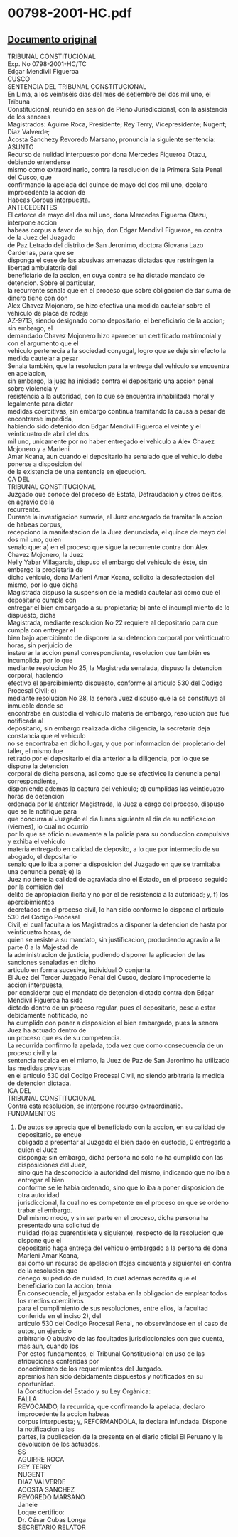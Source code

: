 
00798-2001-HC.pdf
=================
  
[Documento original](https://tc.gob.pe/jurisprudencia/2002/00798-2001-HC.pdf)  
---  
TRIBUNAL CONSTITUCIONAL  
Exp. No 0798-2001-HC/TC  
Edgar Mendivil Figueroa  
CUSCO  
SENTENCIA DEL TRIBUNAL CONSTITUCIONAL  
En Lima, a los veintiséis dias del mes de setiembre del dos mil uno, el Tribuna  
Constitucional, reunido en sesion de Pleno Jurisdiccional, con la asistencia de los senores  
Magistrados: Aguirre Roca, Presidente; Rey Terry, Vicepresidente; Nugent; Diaz Valverde;  
Acosta Sanchezy Revoredo Marsano, pronuncia la siguiente sentencia:  
ASUNTO  
Recurso de nulidad interpuesto por dona Mercedes Figueroa Otazu, debiendo entenderse  
mismo como extraordinario, contra la resolucion de la Primera Sala Penal del Cusco, que  
confirmando la apelada del quince de mayo del dos mil uno, declaro improcedente la accion de  
Habeas Corpus interpuesta.  
ANTECEDENTES  
El catorce de mayo del dos mil uno, dona Mercedes Figueroa Otazu, interpone accion  
habeas corpus a favor de su hijo, don Edgar Mendivil Figueroa, en contra de la Juez del Juzgado  
de Paz Letrado del distrito de San Jeronimo, doctora Giovana Lazo Cardenas, para que se  
disponga el cese de las abusivas amenazas dictadas que restringen la libertad ambulatoria del  
beneficiario de la accion, en cuya contra se ha dictado mandato de detencion. Sobre el particular,  
la recurrente senala que en el proceso que sobre obligacion de dar suma de dinero tiene con don  
Alex Chavez Mojonero, se hizo efectiva una medida cautelar sobre el vehiculo de placa de rodaje  
AZ-9713, siendo designado como depositario, el beneficiario de la accion; sin embargo, el  
demandado Chavez Mojonero hizo aparecer un certificado matrimonial y con el argumento que el  
vehiculo pertenecia a la sociedad conyugal, logro que se deje sin efecto la medida cautelar a pesar  
Senala también, que la resolucion para la entrega del vehiculo se encuentra en apelacion,  
sin embargo, la juez ha iniciado contra el depositario una accion penal sobre violencia y  
resistencia a la autoridad, con lo que se encuentra inhabilitada moral y legalmente para dictar  
medidas coercitivas, sin embargo continua tramitando la causa a pesar de encontrarse impedida,  
habiendo sido detenido don Edgar Mendivil Figueroa el veinte y el veinticuatro de abril del dos  
mil uno, unicamente por no haber entregado el vehiculo a Alex Chavez Mojonero y a Marleni  
Amar Kcana, aun cuando el depositario ha senalado que el vehiculo debe ponerse a disposicion del  
de la existencia de una sentencia en ejecucion.  
CA DEL  
TRIBUNAL CONSTITUCIONAL  
Juzgado que conoce del proceso de Estafa, Defraudacion y otros delitos, en agravio de la  
recurrente.  
Durante la investigacion sumaria, el Juez encargado de tramitar la accion de habeas corpus,  
recepciono la manifestacion de la Juez denunciada, el quince de mayo del dos mil uno, quien  
senalo que: a) en el proceso que sigue la recurrente contra don Alex Chavez Mojonero, la Juez  
Nelly Yabar Villagarcia, dispuso el embargo del vehiculo de éste, sin embargo la propietaria de  
dicho vehiculo, dona Marleni Amar Kcana, solicito la desafectacion del mismo, por lo que dicha  
Magistrada dispuso la suspension de la medida cautelar asi como que el depositario cumpla con  
entregar el bien embargado a su propietaria; b) ante el incumplimiento de lo dispuesto, dicha  
Magistrada, mediante resolucion No 22 requiere al depositario para que cumpla con entregar el  
bien bajo apercibiento de disponer la su detencion corporal por veinticuatro horas, sin perjuicio de  
instaurar la accion penal correspondiente, resolucion que también es incumplida, por lo que  
mediante resolucion No 25, la Magistrada senalada, dispuso la detencion corporal, haciendo  
efectivo el apercibimiento dispuesto, conforme al articulo 530 del Codigo Procesal Civil; c)  
mediante resolucion No 28, la senora Juez dispuso que la se constituya al inmueble donde se  
encontraba en custodia el vehiculo materia de embargo, resolucion que fue notificada al  
depositario, sin embargo realizada dicha diligencia, la secretaria deja constancia que el vehiculo  
no se encontraba en dicho lugar, y que por informacion del propietario del taller, el mismo fue  
retirado por el depositario el dia anterior a la diligencia, por lo que se dispone la detencion  
corporal de dicha persona, asi como que se efectivice la denuncia penal correspondiente,  
disponiendo ademas la captura del vehiculo; d) cumplidas las veinticuatro horas de detencion  
ordenada por la anterior Magistrada, la Juez a cargo del proceso, dispuso que se le notifique para  
que concurra al Juzgado el dia lunes siguiente al dia de su notificacion (viernes), lo cual no ocurrio  
por lo que se oficio nuevamente a la policia para su conduccion compulsiva y exhiba el vehiculo  
materia entregado en calidad de deposito, a lo que por intermedio de su abogado, el depositario  
senalo que lo iba a poner a disposicion del Juzgado en que se tramitaba una denuncia penal; e) la  
Juez no tiene la calidad de agraviada sino el Estado, en el proceso seguido por la comision del  
delito de apropiacion ilicita y no por el de resistencia a la autoridad; y, f) los apercibimientos  
decretados en el proceso civil, lo han sido conforme lo dispone el articulo 530 del Codigo Procesal  
Civil, el cual faculta a los Magistrados a disponer la detencion de hasta por veinticuatro horas, de  
quien se resiste a su mandato, sin justificacion, produciendo agravio a la parte 0 a la Majestad de  
la administracion de justicia, pudiendo disponer la aplicacion de las sanciones senaladas en dicho  
articulo en forma sucesiva, individual O conjunta.  
El Juez del Tercer Juzgado Penal del Cusco, declaro improcedente la accion interpuesta,  
por considerar que el mandato de detencion dictado contra don Edgar Mendivil Figueroa ha sido  
dictado dentro de un proceso regular, pues el depositario, pese a estar debidamente notificado, no  
ha cumplido con poner a disposicion el bien embargado, pues la senora Juez ha actuado dentro de  
un proceso que es de su competencia.  
La recurrida confirmo la apelada, toda vez que como consecuencia de un proceso civil y la  
sentencia recaida en el mismo, la Juez de Paz de San Jeronimo ha utilizado las medidas previstas  
en el articulo 530 del Codigo Procesal Civil, no siendo arbitraria la medida de detencion dictada.  
ICA DEL  
TRIBUNAL CONSTITUCIONAL  
Contra esta resolucion, se interpone recurso extraordinario.  
FUNDAMENTOS  
1. De autos se aprecia que el beneficiado con la accion, en su calidad de depositario, se encue  
obligado a presentar al Juzgado el bien dado en custodia, 0 entregarlo a quien el Juez  
disponga; sin embargo, dicha persona no solo no ha cumplido con las disposiciones del Juez,  
sino que ha desconocido la autoridad del mismo, indicando que no iba a entregar el bien  
conforme se le habia ordenado, sino que lo iba a poner disposicion de otra autoridad  
jurisdiccional, la cual no es competente en el proceso en que se ordeno trabar el embargo.  
Del mismo modo, y sin ser parte en el proceso, dicha persona ha presentado una solicitud de  
nulidad (fojas cuarentisiete y siguiente), respecto de la resolucion que dispone que el  
depositario haga entrega del vehiculo embargado a la persona de dona Marleni Amar Kcana,  
asi como un recurso de apelacion (fojas cincuenta y siguiente) en contra de la resolucion que  
denego su pedido de nulidad, lo cual ademas acredita que el beneficiario con la accion, tenia  
En consecuencia, el juzgador estaba en la obligacion de emplear todos los medios coercitivos  
para el cumplimiento de sus resoluciones, entre ellos, la facultad conferida en el inciso 2), del  
articulo 530 del Codigo Procesal Penal, no observândose en el caso de autos, un ejercicio  
arbitrario O abusivo de las facultades jurisdiccionales con que cuenta, mas aun, cuando los  
Por estos fundamentos, el Tribunal Constitucional en uso de las atribuciones conferidas por  
conocimiento de los requerimientos del Juzgado.  
apremios han sido debidamente dispuestos y notificados en su oportunidad.  
la Constitucion del Estado y su Ley Orgànica:  
FALLA  
REVOCANDO, la recurrida, que confirmando la apelada, declaro improcedente la accion habeas  
corpus interpuesta; y, REFORMANDOLA, la declara Infundada. Dispone la notificacion a las  
partes, la publicacion de la presente en el diario oficial El Peruano y la devolucion de los actuados.  
SS  
AGUIRRE ROCA  
REY TERRY  
NUGENT  
DIAZ VALVERDE  
ACOSTA SANCHEZ  
REVOREDO MARSANO  
Janeie  
Loque certifico:  
Dr. César Cubas Longa  
SECRETARIO RELATOR